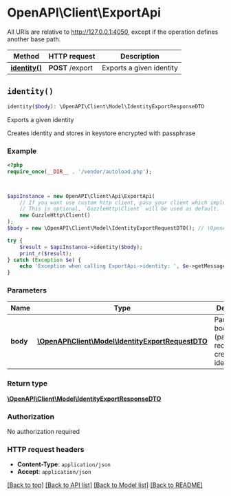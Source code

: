 # OpenAPI\Client\ExportApi

All URIs are relative to http://127.0.0.1:4050, except if the operation defines another base path.

| Method | HTTP request | Description |
| ------------- | ------------- | ------------- |
| [**identity()**](ExportApi.md#identity) | **POST** /export | Exports a given identity |


## `identity()`

```php
identity($body): \OpenAPI\Client\Model\IdentityExportResponseDTO
```

Exports a given identity

Creates identity and stores in keystore encrypted with passphrase

### Example

```php
<?php
require_once(__DIR__ . '/vendor/autoload.php');



$apiInstance = new OpenAPI\Client\Api\ExportApi(
    // If you want use custom http client, pass your client which implements `GuzzleHttp\ClientInterface`.
    // This is optional, `GuzzleHttp\Client` will be used as default.
    new GuzzleHttp\Client()
);
$body = new \OpenAPI\Client\Model\IdentityExportRequestDTO(); // \OpenAPI\Client\Model\IdentityExportRequestDTO | Parameter in body (passphrase) required for creating new identity

try {
    $result = $apiInstance->identity($body);
    print_r($result);
} catch (Exception $e) {
    echo 'Exception when calling ExportApi->identity: ', $e->getMessage(), PHP_EOL;
}
```

### Parameters

| Name | Type | Description  | Notes |
| ------------- | ------------- | ------------- | ------------- |
| **body** | [**\OpenAPI\Client\Model\IdentityExportRequestDTO**](../Model/IdentityExportRequestDTO.md)| Parameter in body (passphrase) required for creating new identity | [optional] |

### Return type

[**\OpenAPI\Client\Model\IdentityExportResponseDTO**](../Model/IdentityExportResponseDTO.md)

### Authorization

No authorization required

### HTTP request headers

- **Content-Type**: `application/json`
- **Accept**: `application/json`

[[Back to top]](#) [[Back to API list]](../../README.md#endpoints)
[[Back to Model list]](../../README.md#models)
[[Back to README]](../../README.md)
